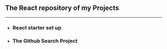 <!-- @format -->

## The React repository of my Projects

---

<ul>
<li> <h3>React starter set up</h3>
<li> <h3>The Github Search Project
</ul>
